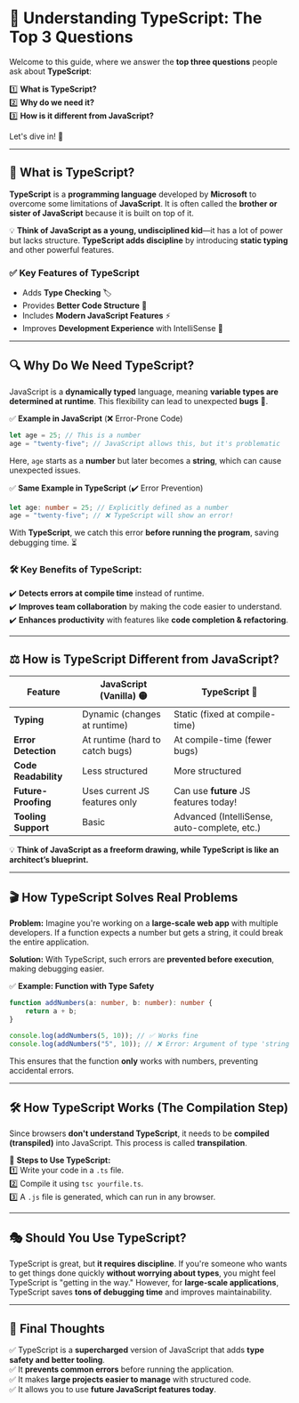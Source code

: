 # 📌 **Understanding TypeScript: The Top 3 Questions**  

Welcome to this guide, where we answer the **top three questions** people ask about **TypeScript**:  

1️⃣ **What is TypeScript?**  
2️⃣ **Why do we need it?**  
3️⃣ **How is it different from JavaScript?**  

Let's dive in! 🚀  

---

## 🎯 **What is TypeScript?**  

**TypeScript** is a **programming language** developed by **Microsoft** to overcome some limitations of **JavaScript**. It is often called the **brother or sister of JavaScript** because it is built on top of it.  

💡 **Think of JavaScript as a young, undisciplined kid**—it has a lot of power but lacks structure. **TypeScript adds discipline** by introducing **static typing** and other powerful features.  

### ✅ **Key Features of TypeScript**  
- Adds **Type Checking** 🏷️  
- Provides **Better Code Structure** 📏  
- Includes **Modern JavaScript Features** ⚡  
- Improves **Development Experience** with IntelliSense 🧠  

---

## 🔍 **Why Do We Need TypeScript?**  

JavaScript is a **dynamically typed** language, meaning **variable types are determined at runtime**. This flexibility can lead to unexpected **bugs** 🐞.  

✅ **Example in JavaScript** (❌ Error-Prone Code)  
```javascript
let age = 25; // This is a number
age = "twenty-five"; // JavaScript allows this, but it's problematic
```
Here, `age` starts as a **number** but later becomes a **string**, which can cause unexpected issues.  

✅ **Same Example in TypeScript** (✔️ Error Prevention)  
```typescript
let age: number = 25; // Explicitly defined as a number
age = "twenty-five"; // ❌ TypeScript will show an error!
```
With **TypeScript**, we catch this error **before running the program**, saving debugging time. ⏳  

### **🛠️ Key Benefits of TypeScript:**  
✔️ **Detects errors at compile time** instead of runtime.  
✔️ **Improves team collaboration** by making the code easier to understand.  
✔️ **Enhances productivity** with features like **code completion & refactoring**.  

---

## ⚖️ **How is TypeScript Different from JavaScript?**  

| Feature        | JavaScript (Vanilla) 🟡 | TypeScript 🔵 |
|---------------|--------------------|----------------|
| **Typing**    | Dynamic (changes at runtime) | Static (fixed at compile-time) |
| **Error Detection** | At runtime (hard to catch bugs) | At compile-time (fewer bugs) |
| **Code Readability** | Less structured | More structured |
| **Future-Proofing** | Uses current JS features only | Can use **future** JS features today! |
| **Tooling Support** | Basic | Advanced (IntelliSense, auto-complete, etc.) |

💡 **Think of JavaScript as a freeform drawing, while TypeScript is like an architect’s blueprint.**  

---

## 🎬 **How TypeScript Solves Real Problems**  

**Problem:** Imagine you're working on a **large-scale web app** with multiple developers. If a function expects a number but gets a string, it could break the entire application.  

**Solution:** With TypeScript, such errors are **prevented before execution**, making debugging easier.  

✅ **Example: Function with Type Safety**  
```typescript
function addNumbers(a: number, b: number): number {
    return a + b;
}

console.log(addNumbers(5, 10)); // ✅ Works fine
console.log(addNumbers("5", 10)); // ❌ Error: Argument of type 'string' is not assignable to parameter of type 'number'
```
This ensures that the function **only** works with numbers, preventing accidental errors.

---

## 🛠️ **How TypeScript Works** (The Compilation Step)  

Since browsers **don't understand TypeScript**, it needs to be **compiled (transpiled)** into JavaScript. This process is called **transpilation**.  

📌 **Steps to Use TypeScript:**  
1️⃣ Write your code in a `.ts` file.  
2️⃣ Compile it using `tsc yourfile.ts`.  
3️⃣ A `.js` file is generated, which can run in any browser.  

---

## 🎭 **Should You Use TypeScript?**  

TypeScript is great, but **it requires discipline**. If you're someone who wants to get things done quickly **without worrying about types**, you might feel TypeScript is "getting in the way." However, for **large-scale applications**, TypeScript saves **tons of debugging time** and improves maintainability.

---

## 🎯 **Final Thoughts**  

✅ TypeScript is a **supercharged** version of JavaScript that adds **type safety and better tooling**.  
✅ It **prevents common errors** before running the application.  
✅ It makes **large projects easier to manage** with structured code.  
✅ It allows you to use **future JavaScript features today**.  
